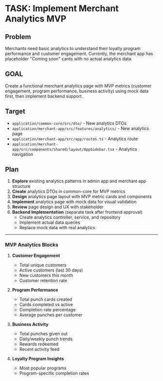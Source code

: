 # TASK: Implement Merchant Analytics MVP

## Problem
Merchants need basic analytics to understand their loyalty program performance and customer engagement. Currently, the merchant app has placeholder "Coming soon" cards with no actual analytics data.

## GOAL
Create a functional merchant analytics page with MVP metrics (customer engagement, program performance, business activity) using mock data first, then implement backend support.

## Target
- `application/common-core/src/dto/` - New analytics DTOs
- `application/merchant-app/src/features/analytics/` - New analytics page
- `application/merchant-app/src/app/routes.ts` - Analytics route
- `application/merchant-app/src/components/shared/layout/AppSidebar.tsx` - Analytics navigation

## Plan
1. **Explore** existing analytics patterns in admin app and merchant app structure
2. **Create** analytics DTOs in common-core for MVP metrics
3. **Design** analytics page layout with MVP metric cards and components
4. **Implement** analytics page with mock data for visual validation
5. **Review** page design and UX with stakeholder
6. **Backend Implementation** (separate task after frontend approval)
   - Create analytics controller, service, and repository
   - Implement actual data queries
   - Replace mock data with real analytics

---

### MVP Analytics Blocks
1. **Customer Engagement**
   - Total unique customers
   - Active customers (last 30 days)
   - New customers this month
   - Customer retention rate

2. **Program Performance**
   - Total punch cards created
   - Cards completed vs active
   - Completion rate percentage
   - Average punches per customer

3. **Business Activity**
   - Total punches given out
   - Daily/weekly punch trends
   - Rewards redeemed
   - Recent activity feed

4. **Loyalty Program Insights**
   - Most popular programs
   - Program-specific completion rates
